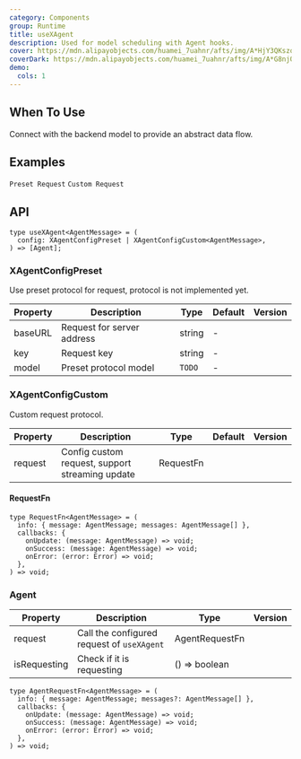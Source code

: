```yaml
---
category: Components
group: Runtime
title: useXAgent
description: Used for model scheduling with Agent hooks.
cover: https://mdn.alipayobjects.com/huamei_7uahnr/afts/img/A*HjY3QKszqFEAAAAAAAAAAAAADrJ8AQ/original
coverDark: https://mdn.alipayobjects.com/huamei_7uahnr/afts/img/A*G8njQogkGwAAAAAAAAAAAAAADrJ8AQ/original
demo:
  cols: 1
---
```


## When To Use

Connect with the backend model to provide an abstract data flow.

## Examples

<!-- prettier-ignore -->
<code src="./demo/preset.tsx" debug>Preset Request</code>
<code src="./demo/custom.tsx">Custom Request</code>

## API

```tsx | pure
type useXAgent<AgentMessage> = (
  config: XAgentConfigPreset | XAgentConfigCustom<AgentMessage>,
) => [Agent];
```

### XAgentConfigPreset

Use preset protocol for request, protocol is not implemented yet.

| Property | Description                | Type   | Default | Version |
| -------- | -------------------------- | ------ | ------- | ------- |
| baseURL  | Request for server address | string | -       |         |
| key      | Request key                | string | -       |         |
| model    | Preset protocol model      | `TODO` | -       |         |

### XAgentConfigCustom

Custom request protocol.

| Property | Description                                     | Type      | Default | Version |
| -------- | ----------------------------------------------- | --------- | ------- | ------- |
| request  | Config custom request, support streaming update | RequestFn |         |         |

#### RequestFn

```tsx | pure
type RequestFn<AgentMessage> = (
  info: { message: AgentMessage; messages: AgentMessage[] },
  callbacks: {
    onUpdate: (message: AgentMessage) => void;
    onSuccess: (message: AgentMessage) => void;
    onError: (error: Error) => void;
  },
) => void;
```

### Agent

| Property     | Description                                | Type           | Version |
| ------------ | ------------------------------------------ | -------------- | ------- |
| request      | Call the configured request of `useXAgent` | AgentRequestFn |         |
| isRequesting | Check if it is requesting                  | () => boolean  |         |

```tsx | pure
type AgentRequestFn<AgentMessage> = (
  info: { message: AgentMessage; messages?: AgentMessage[] },
  callbacks: {
    onUpdate: (message: AgentMessage) => void;
    onSuccess: (message: AgentMessage) => void;
    onError: (error: Error) => void;
  },
) => void;
```
